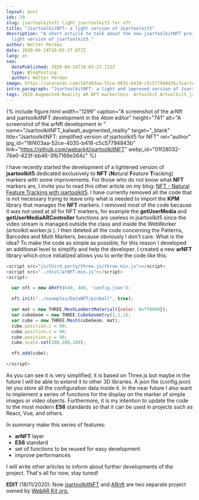 ```yaml
---
layout: post
idx: 29
slug: jsartoolkitnft light jsartoolkit5 for nft
title: "JsartoolkitNFT: a light version of Jsartoolkit5"
description: "A short article to talk about the new jsartoolkitNFT project: a
  light version of jsartoolkit5."
author: Walter Perdan
date: 2020-04-14T16:03:27.077Z
lang: en
seo:
  datePublished: 2020-04-14T16:03:27.113Z
  type: BlogPosting
  author: Walter Perdan
image: https://ucarecdn.com/18f403aa-52ce-4035-b418-c5c57794843b/JsartoolkitNFT_kalwalt_augmented_reality.jpg
intro_paragraph: "JsartoolkitNFT: a light and improved version of Jsartoolkit5"
tags: 2020 Augmented-Reality AR NFT markerless  Artoolkit Artoolkit5 jsartookit5
---
```

{% include figure.html width="1299" caption="A screenshot of the arNft and jsartoolkitNFT development in the Atom editor" height="741" alt="A screenshot of the arNft development in " name="JsartoolkitNFT_kalwalt_augmented_reality" target="_blank" title="JsartoolkitNFT: simplified version of jsartoolkit5 for NFT" rel="author" jpg_id="18f403aa-52ce-4035-b418-c5c57794843b" link="https://github.com/webarkit/jsartoolkitNFT" webp_id="01f28032-74e0-423f-bb46-3fb7166e264c" %}

I have recently started the development of a lightened version of **jsartoolkit5** dedicated exclusively to **NFT** (**N**atural **F**eature **T**racking) markers with some improvements. For those who do not know what **NFT** markers are, I invite you to read this other article on my blog: [NFT - Natural Feature Tracking with jsartoolkit5](https://kalwaltart.com/blog/2020/01/21/nft-natural-feature-tracking-with-jsartoolkit5/). I have currently removed all the code that is not necessary trying to leave only what is needed to import the **KPM** library that manages the **NFT** markers. I removed most of the code because it was not used at all for NFT markers, for example the **getUserMedia** and **getUserMediaARController** functions are useless in jsartoolkit5 since the video stream is managed outside the class and inside the WebWorker (artoolkit.worker.js ). I then deleted all the code concerning the Patterns, Barcodes and Multi Markers, because obviously I don't care. What is the idea? To make the code as simple as possible, for this reason I developed an additional level to simplify and help the developer. I created a new **arNFT** library which once initialized allows you to write the code like this:



```javascript
<script src="js/third_party/three.js/three.min.js"></script>
<script src="../dist/arNFT.min.js"></script>
<script>

  var nft = new ARnft(640, 480, 'config.json');

  nft.init("../examples/DataNFT/pinball", true);

  var mat = new THREE.MeshLambertMaterial({color: 0xff0000});
  var cubeGeom = new THREE.CubeGeometry(1,1,1);
  var cube = new THREE.Mesh(cubeGeom, mat);
  cube.position.z = 90;
  cube.position.x = 90;
  cube.position.y = 90;
  cube.scale.set(180,180,180);

  nft.add(cube);

</script>
```

As you can see it is very simplified, it is based on Three.js but maybe in the future I will be able to extend it to other 3D libraries. A json file (config.json) let you store all the configuration data inside it.  In the near future I also want to implement a series of functions for the display on the marker of simple images or video objects. Furthermore, it is my intention to update the code to the most modern **ES6** standards so that it can be used in projects such as React, Vue, and others.

In summary make this series of features:

* **arNFT** layer
* **ES6** standard
* set of functions to be reused for easy development
* improve performances

I will write other articles to inform about further developments of the project. That's all for now, stay tuned!

**EDIT** (18/11/2020): Now [jsartoolkitNFT](https://github.com/webarkit/jsartoolkitNFT) and [ARnft](https://github.com/webarkit/ARnft) are two separate project owned by [WebAR Kit org.](https://www.webarkit.org)
